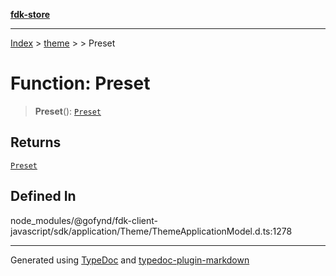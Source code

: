 [**fdk-store**](../../../README.md)
***

[Index](../../../API.md) > [theme](../../README.md) > [<internal>](../README.md) > Preset

# Function: Preset

> **Preset**(): [`Preset`](../type-aliases/type-alias.Preset.md)

## Returns

[`Preset`](../type-aliases/type-alias.Preset.md)

## Defined In

node\_modules/@gofynd/fdk-client-javascript/sdk/application/Theme/ThemeApplicationModel.d.ts:1278

***
Generated using [TypeDoc](https://typedoc.org/) and [typedoc-plugin-markdown](https://www.npmjs.com/package/typedoc-plugin-markdown)
